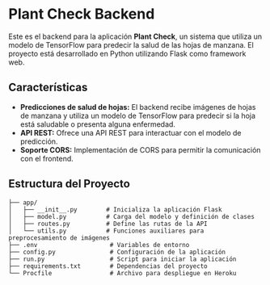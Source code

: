 # Plant Check Backend

Este es el backend para la aplicación **Plant Check**, un sistema que utiliza un modelo de TensorFlow para predecir la salud de las hojas de manzana. El proyecto está desarrollado en Python utilizando Flask como framework web.

## Características

- **Predicciones de salud de hojas:** El backend recibe imágenes de hojas de manzana y utiliza un modelo de TensorFlow para predecir si la hoja está saludable o presenta alguna enfermedad.
- **API REST:** Ofrece una API REST para interactuar con el modelo de predicción.
- **Soporte CORS:** Implementación de CORS para permitir la comunicación con el frontend.

## Estructura del Proyecto

```plaintext
├── app/
│   ├── __init__.py        # Inicializa la aplicación Flask
│   ├── model.py           # Carga del modelo y definición de clases
│   ├── routes.py          # Define las rutas de la API
│   └── utils.py           # Funciones auxiliares para preprocesamiento de imágenes
├── .env                    # Variables de entorno
├── config.py               # Configuración de la aplicación
├── run.py                  # Script para iniciar la aplicación
├── requirements.txt        # Dependencias del proyecto
└── Procfile                # Archivo para despliegue en Heroku
